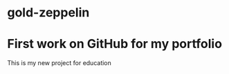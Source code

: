 # gold-zeppelin
<!DOCTYPE html>
<html>
  <head>
    <meta charset="utf-8">
    <title>My new page</title>
  </head>
  <body>
    <h1>First work on GitHub for my portfolio</h1>
    <p>This is my new project for education</p>
  </body>
</html>
